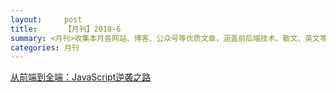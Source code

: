 ```yaml
---
layout:     post
title:      【月刊】2018-6
summary: <月刊>收集本月各网站、博客、公众号等优质文章，涵盖前后端技术、散文、英文等内容，主要以技术为主。
categories: 月刊
---
```






[从前端到全端：JavaScript逆袭之路](https://techblog.toutiao.com/2018/05/25/cong-qian-duan-dao-quan-duan-javascriptni-xi-zhi-lu/)